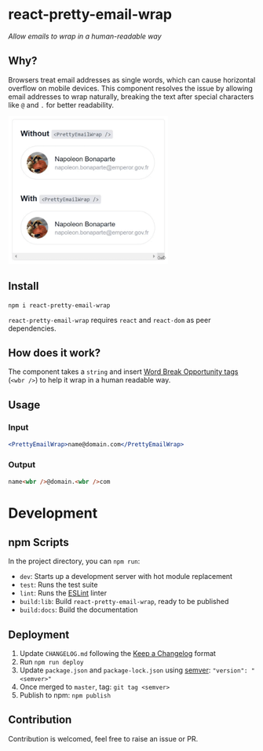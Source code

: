 # react-pretty-email-wrap

_Allow emails to wrap in a human-readable way_

## Why?

Browsers treat email addresses as single words, which can cause horizontal overflow on mobile devices. This component resolves the issue by allowing email addresses to wrap naturally, breaking the text after special characters like `@` and `.` for better readability.

<img src="src/images/demo.gif" width="326" height="302" alt="An illustration of how react-pretty-email-wrap allows an email to wrap rather than overflow">

## Install

```
npm i react-pretty-email-wrap
```

`react-pretty-email-wrap` requires `react` and `react-dom` as peer dependencies.

## How does it work?

The component takes a `string` and insert [Word Break Opportunity tags](https://developer.mozilla.org/en-US/docs/Web/HTML/Element/wbr) (`<wbr />`) to help it wrap in a human readable way.

## Usage

### Input

```jsx
<PrettyEmailWrap>name@domain.com</PrettyEmailWrap>
```

### Output

```html
name<wbr />@domain.<wbr />com
```

# Development

## npm Scripts

In the project directory, you can `npm run`:

- `dev`: Starts up a development server with hot module replacement
- `test`: Runs the test suite
- `lint`: Runs the [ESLint](https://eslint.org/) linter
- `build:lib`: Build `react-pretty-email-wrap`, ready to be published
- `build:docs`: Build the documentation

## Deployment

1. Update `CHANGELOG.md` following the [Keep a Changelog](https://keepachangelog.com/en/1.0.0/) format
2. Run `npm run deploy`
3. Update `package.json` and `package-lock.json` using [semver](https://semver.org/): `"version": "<semver>"`
4. Once merged to `master`, tag: `git tag <semver>`
5. Publish to npm: `npm publish`

## Contribution

Contribution is welcomed, feel free to raise an issue or PR.
